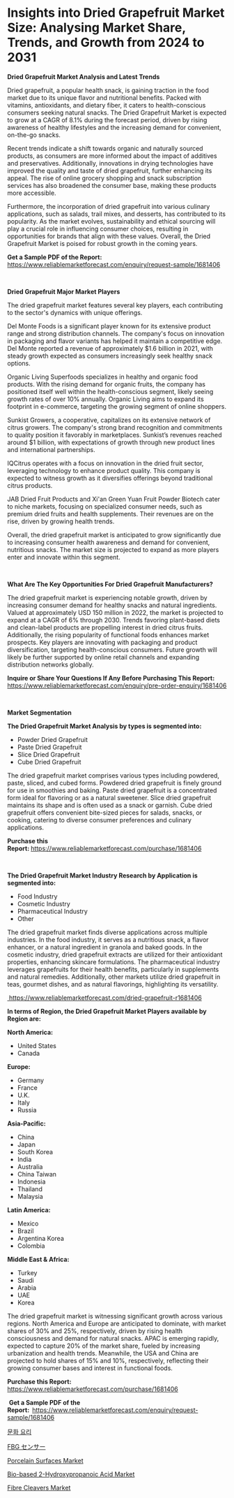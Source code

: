 <p><h1>Insights into Dried Grapefruit Market Size: Analysing Market Share, Trends, and Growth from 2024 to 2031</h1></p><p><strong>Dried Grapefruit Market Analysis and Latest Trends</strong></p>
<p><p>Dried grapefruit, a popular health snack, is gaining traction in the food market due to its unique flavor and nutritional benefits. Packed with vitamins, antioxidants, and dietary fiber, it caters to health-conscious consumers seeking natural snacks. The Dried Grapefruit Market is expected to grow at a CAGR of 8.1% during the forecast period, driven by rising awareness of healthy lifestyles and the increasing demand for convenient, on-the-go snacks.</p><p>Recent trends indicate a shift towards organic and naturally sourced products, as consumers are more informed about the impact of additives and preservatives. Additionally, innovations in drying technologies have improved the quality and taste of dried grapefruit, further enhancing its appeal. The rise of online grocery shopping and snack subscription services has also broadened the consumer base, making these products more accessible.</p><p>Furthermore, the incorporation of dried grapefruit into various culinary applications, such as salads, trail mixes, and desserts, has contributed to its popularity. As the market evolves, sustainability and ethical sourcing will play a crucial role in influencing consumer choices, resulting in opportunities for brands that align with these values. Overall, the Dried Grapefruit Market is poised for robust growth in the coming years.</p></p>
<p><strong>Get a Sample PDF of the Report:&nbsp;</strong> <a href="https://www.reliablemarketforecast.com/enquiry/request-sample/1681406?utm_campaign=1125&utm_medium=2&utm_source=Github&utm_content=ia&utm_term=01102024&utm_id=dried-grapefruit">https://www.reliablemarketforecast.com/enquiry/request-sample/1681406</a></p>
<p>&nbsp;</p>
<p><strong>Dried Grapefruit Major Market Players</strong></p>
<p><p>The dried grapefruit market features several key players, each contributing to the sector's dynamics with unique offerings. </p><p>Del Monte Foods is a significant player known for its extensive product range and strong distribution channels. The company's focus on innovation in packaging and flavor variants has helped it maintain a competitive edge. Del Monte reported a revenue of approximately $1.6 billion in 2021, with steady growth expected as consumers increasingly seek healthy snack options.</p><p>Organic Living Superfoods specializes in healthy and organic food products. With the rising demand for organic fruits, the company has positioned itself well within the health-conscious segment, likely seeing growth rates of over 10% annually. Organic Living aims to expand its footprint in e-commerce, targeting the growing segment of online shoppers.</p><p>Sunkist Growers, a cooperative, capitalizes on its extensive network of citrus growers. The company's strong brand recognition and commitments to quality position it favorably in marketplaces. Sunkist’s revenues reached around $1 billion, with expectations of growth through new product lines and international partnerships.</p><p>IQCitrus operates with a focus on innovation in the dried fruit sector, leveraging technology to enhance product quality. This company is expected to witness growth as it diversifies offerings beyond traditional citrus products.</p><p>JAB Dried Fruit Products and Xi'an Green Yuan Fruit Powder Biotech cater to niche markets, focusing on specialized consumer needs, such as premium dried fruits and health supplements. Their revenues are on the rise, driven by growing health trends.</p><p>Overall, the dried grapefruit market is anticipated to grow significantly due to increasing consumer health awareness and demand for convenient, nutritious snacks. The market size is projected to expand as more players enter and innovate within this segment.</p></p>
<p>&nbsp;</p>
<p><strong>What Are The Key Opportunities For Dried Grapefruit Manufacturers?</strong></p>
<p><p>The dried grapefruit market is experiencing notable growth, driven by increasing consumer demand for healthy snacks and natural ingredients. Valued at approximately USD 150 million in 2022, the market is projected to expand at a CAGR of 6% through 2030. Trends favoring plant-based diets and clean-label products are propelling interest in dried citrus fruits. Additionally, the rising popularity of functional foods enhances market prospects. Key players are innovating with packaging and product diversification, targeting health-conscious consumers. Future growth will likely be further supported by online retail channels and expanding distribution networks globally.</p></p>
<p><strong>Inquire or Share Your Questions If Any Before Purchasing This Report:</strong> <a href="https://www.reliablemarketforecast.com/enquiry/pre-order-enquiry/1681406?utm_campaign=1125&utm_medium=2&utm_source=Github&utm_content=ia&utm_term=01102024&utm_id=dried-grapefruit">https://www.reliablemarketforecast.com/enquiry/pre-order-enquiry/1681406</a></p>
<p>&nbsp;</p>
<p><strong>Market Segmentation</strong></p>
<p><strong>The Dried Grapefruit Market Analysis by types is segmented into:</strong></p>
<p><ul><li>Powder Dried Grapefruit</li><li>Paste Dried Grapefruit</li><li>Slice Dried Grapefruit</li><li>Cube Dried Grapefruit</li></ul></p>
<p><p>The dried grapefruit market comprises various types including powdered, paste, sliced, and cubed forms. Powdered dried grapefruit is finely ground for use in smoothies and baking. Paste dried grapefruit is a concentrated form ideal for flavoring or as a natural sweetener. Slice dried grapefruit maintains its shape and is often used as a snack or garnish. Cube dried grapefruit offers convenient bite-sized pieces for salads, snacks, or cooking, catering to diverse consumer preferences and culinary applications.</p></p>
<p><strong>Purchase this Report:&nbsp;</strong><a href="https://www.reliablemarketforecast.com/purchase/1681406?utm_campaign=1125&utm_medium=2&utm_source=Github&utm_content=ia&utm_term=01102024&utm_id=dried-grapefruit">https://www.reliablemarketforecast.com/purchase/1681406</a></p>
<p>&nbsp;</p>
<p><strong>The Dried Grapefruit Market Industry Research by Application is segmented into:</strong></p>
<p><ul><li>Food Industry</li><li>Cosmetic Industry</li><li>Pharmaceutical Industry</li><li>Other</li></ul></p>
<p><p>The dried grapefruit market finds diverse applications across multiple industries. In the food industry, it serves as a nutritious snack, a flavor enhancer, or a natural ingredient in granola and baked goods. In the cosmetic industry, dried grapefruit extracts are utilized for their antioxidant properties, enhancing skincare formulations. The pharmaceutical industry leverages grapefruits for their health benefits, particularly in supplements and natural remedies. Additionally, other markets utilize dried grapefruit in teas, gourmet dishes, and as natural flavorings, highlighting its versatility.</p></p>
<p><a href="https://www.reliablemarketforecast.com/dried-grapefruit-r1681406?utm_campaign=1125&utm_medium=2&utm_source=Github&utm_content=ia&utm_term=01102024&utm_id=dried-grapefruit">&nbsp;https://www.reliablemarketforecast.com/dried-grapefruit-r1681406</a></p>
<p><strong>In terms of Region, the Dried Grapefruit Market Players available by Region are:</strong></p>
<p>
    <p> <strong> North America: </strong>
        <ul>
            <li>United States</li>
            <li>Canada</li>
        </ul>
        </p> 
    <p> <strong> Europe: </strong>
        <ul>
            <li>Germany</li>
            <li>France</li>
            <li>U.K.</li>
            <li>Italy</li>
            <li>Russia</li>
        </ul>
        </p> 
    <p> <strong> Asia-Pacific: </strong>
        <ul>
            <li>China</li>
            <li>Japan</li>
            <li>South Korea</li>
            <li>India</li>
            <li>Australia</li>
            <li>China Taiwan</li>
            <li>Indonesia</li>
            <li>Thailand</li>
            <li>Malaysia</li>
        </ul>
        </p> 
    <p> <strong> Latin America: </strong>
        <ul>
            <li>Mexico</li>
            <li>Brazil</li>
            <li>Argentina Korea</li>
            <li>Colombia</li>
        </ul>
        </p> 
    <p> <strong> Middle East & Africa: </strong>
        <ul>
            <li>Turkey</li>
            <li>Saudi</li>
            <li>Arabia</li>
            <li>UAE</li>
            <li>Korea</li>
        </ul>
    </p>
    </p>
<p><p>The dried grapefruit market is witnessing significant growth across various regions. North America and Europe are anticipated to dominate, with market shares of 30% and 25%, respectively, driven by rising health consciousness and demand for natural snacks. APAC is emerging rapidly, expected to capture 20% of the market share, fueled by increasing urbanization and health trends. Meanwhile, the USA and China are projected to hold shares of 15% and 10%, respectively, reflecting their growing consumer bases and interest in functional foods.</p></p>
<p><strong>Purchase this Report: </strong><a href="https://www.reliablemarketforecast.com/purchase/1681406?utm_campaign=1125&utm_medium=2&utm_source=Github&utm_content=ia&utm_term=01102024&utm_id=dried-grapefruit">https://www.reliablemarketforecast.com/purchase/1681406</a></p>
<p>&nbsp;<strong>Get a Sample PDF of the Report:&nbsp;&nbsp;</strong><a href="https://www.reliablemarketforecast.com/enquiry/request-sample/1681406?utm_campaign=1125&utm_medium=2&utm_source=Github&utm_content=ia&utm_term=01102024&utm_id=dried-grapefruit">https://www.reliablemarketforecast.com/enquiry/request-sample/1681406</a></p>
<p><strong></strong></p>
<p><p><a href="https://github.com/laholand/Market-Research-Report-List-6/blob/main/302889116143.md?utm_campaign=1125&utm_medium=2&utm_source=Github&utm_content=ia&utm_term=01102024&utm_id=dried-grapefruit">문화 요리</a></p><p><a href="https://github.com/mohamedbakry57/Market-Research-Report-List-6/blob/main/152282516167.md?utm_campaign=1125&utm_medium=2&utm_source=Github&utm_content=ia&utm_term=01102024&utm_id=dried-grapefruit">FBG センサー</a></p><p><a href="https://github.com/vimar16th/Market-Research-Report-List-6/blob/main/porcelain-surfaces-market.md?utm_campaign=1125&utm_medium=2&utm_source=Github&utm_content=ia&utm_term=01102024&utm_id=dried-grapefruit">Porcelain Surfaces Market</a></p><p><a href="https://issuu.com/reportprime-2/docs/bio-based-2-hydroxypropanoic-acid-m_caa2cc6d69b9cb?utm_campaign=1125&utm_medium=2&utm_source=Github&utm_content=ia&utm_term=01102024&utm_id=dried-grapefruit">Bio-based 2-Hydroxypropanoic Acid Market</a></p><p><a href="https://issuu.com/reportprime-2/docs/fibre-cleavers-market-size-2030.ppt_8f93d0107e5394?utm_campaign=1125&utm_medium=2&utm_source=Github&utm_content=ia&utm_term=01102024&utm_id=dried-grapefruit">Fibre Cleavers Market</a></p></p>